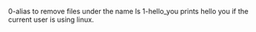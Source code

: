 0-alias to remove files under the name ls
1-hello_you prints hello you if the current user is using linux.
